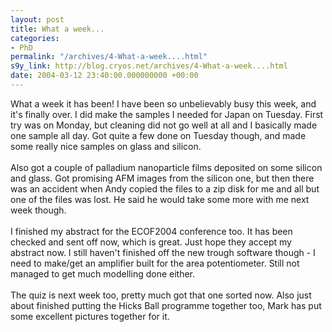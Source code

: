 ```yaml
---
layout: post
title: What a week...
categories:
- PhD
permalink: "/archives/4-What-a-week....html"
s9y_link: http://blog.cryos.net/archives/4-What-a-week....html
date: 2004-03-12 23:40:00.000000000 +00:00
---
```

What a week it has been! I have been so unbelievably busy this week, and it's finally over. I did make the samples I needed for Japan on Tuesday. First try was on Monday, but cleaning did not go well at all and I basically made one sample all day. Got quite a few done on Tuesday though, and made some really nice samples on glass and silicon.<br />
<br />
Also got a couple of palladium nanoparticle films deposited on some silicon and glass. Got promising AFM images from the silicon one, but then there was an accident when Andy copied the files to a zip disk for me and all but one of the files was lost. He said he would take some more with me next week though.<br />
<br />
I finished my abstract for the ECOF2004 conference too. It has been checked and sent off now, which is great. Just hope they accept my abstract now. I still haven't finished off the new trough software though - I need to make/get an amplifier built for the area potentiometer. Still not managed to get much modelling done either.<br />
<br />
The quiz is next week too, pretty much got that one sorted now. Also just about finished putting the Hicks Ball programme together too, Mark has put some excellent pictures together for it.
